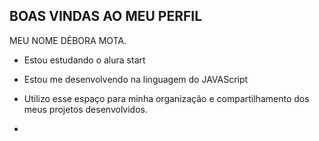 ## BOAS VINDAS AO MEU PERFIL 

MEU NOME DÉBORA MOTA.

- Estou estudando o alura start
- Estou me  desenvolvendo na linguagem do JAVAScript
- Utilizo esse espaço para minha organização e compartilhamento  dos meus projetos desenvolvidos.

 - 

